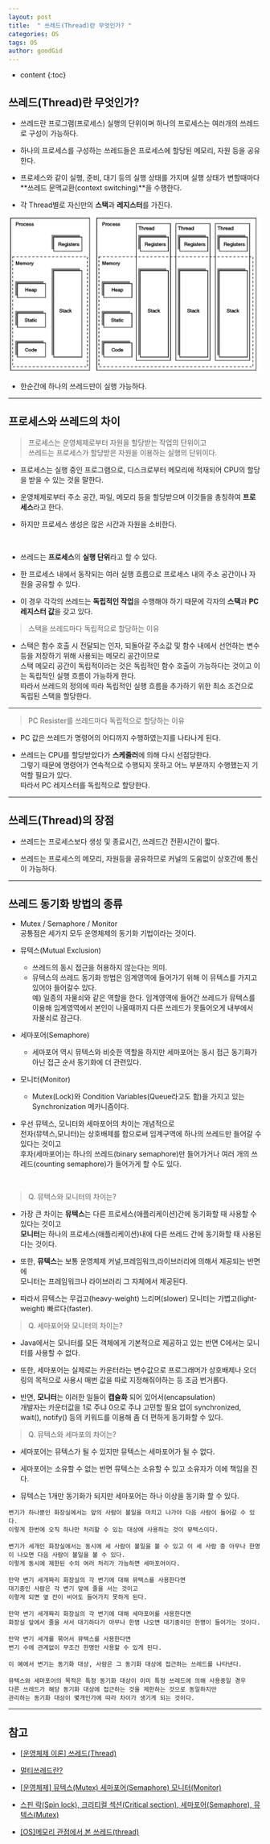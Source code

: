 ```yaml
---
layout: post
title:  " 쓰레드(Thread)란 무엇인가? "
categories: OS
tags: OS
author: goodGid
---
```

* content
{:toc}

## 쓰레드(Thread)란 무엇인가?

* 쓰레드란 프로그램(프로세스) 실행의 단위이며 하나의 프로세스는 여러개의 쓰레드로 구성이 가능하다.

* 하나의 프로세스를 구성하는 쓰레드들은 프로세스에 할당된 메모리, 자원 등을 공유한다.

* 프로세스와 같이 실행, 준비, 대기 등의 실행 상태를 가지며 실행 상태가 변할때마다 **쓰레드 문맥교환(context switching)**을 수행한다.

* 각 Thread별로 자신만의 **스택**과 **레지스터**를 가진다.

![](/assets/img/os/what_is_thread_1.png)

* 한순간에 하나의 쓰레드만이 실행 가능하다.











---

## 프로세스와 쓰레드의 차이

> 프로세스는 운영체제로부터 자원을 할당받는 작업의 단위이고 <br> 쓰레드는 프로세스가 할당받은 자원을 이용하는 실행의 단위이다.

* 프로세스는 실행 중인 프로그램으로, 디스크로부터 메모리에 적재되어 CPU의 할당을 받을 수 있는 것을 말한다.

* 운영체제로부터 주소 공간, 파일, 메모리 등을 할당받으며 이것들을 총칭하여 **프로세스**라고 한다.

* 하지만 프로세스 생성은 많은 시간과 자원을 소비한다. 

<br>

* 쓰레드는 **프로세스**의 **실행 단위**라고 할 수 있다. 

* 한 프로세스 내에서 동작되는 여러 실행 흐름으로 프로세스 내의 주소 공간이나 자원을 공유할 수 있다. 

* 이 경우 각각의 쓰레드는 **독립적인 작업**을 수행해야 하기 때문에 각자의 **스택**과 **PC 레지스터 값**을 갖고 있다.


> 스택을 쓰레드마다 독립적으로 할당하는 이유

* 스택은 함수 호출 시 전달되는 인자, 되돌아갈 주소값 및 함수 내에서 선언하는 변수 등을 저장하기 위해 사용되는 메모리 공간이므로 <br> 스택 메모리 공간이 독립적이라는 것은 독립적인 함수 호출이 가능하다는 것이고 이는 독립적인 실행 흐름이 가능하게 한다. <br> 따라서 쓰레드의 정의에 따라 독립적인 실행 흐름을 추가하기 위한 최소 조건으로 독립된 스택을 할당한다.

---

> PC Resister를 쓰레드마다 독립적으로 할당하는 이유

* PC 값은 쓰레드가 명령어의 어디까지 수행하였는지를 나타나게 된다. 

* 쓰레드는 CPU를 할당받았다가 **스케줄러**에 의해 다시 선점당한다. <br> 그렇기 때문에 명령어가 연속적으로 수행되지 못하고 어느 부분까지 수행했는지 기억할 필요가 있다. <br> 따라서 PC 레지스터를 독립적으로 할당한다.



---


## 쓰레드(Thread)의 장점

* 쓰레드는 프로세스보다 생성 및 종료시간, 쓰레드간 전환시간이 짧다.

* 쓰레드는 프로세스의 메모리, 자원등을 공유하므로 커널의 도움없이 상호간에 통신이 가능하다.


---

## 쓰레드 동기화 방법의 종류

* Mutex / Semaphore / Monitor <br> 공통점은 세가지 모두 운영체제의 동기화 기법이라는 것이다.

* 뮤텍스(Mutual Exclusion)
    - 쓰레드의 동시 접근을 허용하지 않는다는 의미. 
    - 뮤텍스의 쓰레드 동기화 방법은 임계영역에 들어가기 위해 이 뮤텍스를 가지고 있어야 들어갈수 있다. <br> 예) 일종의 자물쇠와 같은 역할을 한다. 임계영역에 들어간 쓰레드가 뮤텍스를 이용해 임계영역에서 본인이 나올때까지 다른 쓰레드가 못들어오게 내부에서 자물쇠로 잠근다.

* 세마포어(Semaphore)
    - 세마포어 역시 뮤텍스와 비슷한 역할을 하지만 세마포어는 동시 접근 동기화가 아닌 접근 순서 동기화에 더 관련있다.

* 모니터(Monitor) 
    - Mutex(Lock)와 Condition Variables(Queue라고도 함)을 가지고 있는 Synchronization 메카니즘이다. 

* 우선 뮤텍스, 모니터와 세마포어의 차이는 개념적으로 <br> 전자(뮤텍스,모니터)는 상호배제를 함으로써 임계구역에 하나의 쓰레드만 들어갈 수 있다는 것이고 <br> 후자(세마포어)는 하나의 쓰레드(binary semaphore)만 들어가거나 여러 개의 쓰레드(counting semaphore)가 들어가게 할 수도 있다.

<br>

> Q. 뮤텍스와 모니터의 차이는?

* 가장 큰 차이는 **뮤텍스**는 다른 프로세스(애플리케이션)간에 동기화할 때 사용할 수 있다는 것이고 <br> **모니터**는 하나의 프로세스(애플리케이션)내에 다른 쓰레드 간에 동기화할 때 사용된다는 것이다. 

* 또한, **뮤텍스**는 보통 운영체제 커널,프레임워크,라이브러리에 의해서 제공되는 반면에 <br> 모니터는 프레임워크나 라이브러리 그 자체에서 제공된다. 

* 따라서 뮤텍스는 무겁고(heavy-weight) 느리며(slower) 모니터는 가볍고(light-weight) 빠르다(faster).

> Q. 세마포어와 모니터의 차이는?

* Java에서는 모니터를 모든 객체에게 기본적으로 제공하고 있는 반면 C에서는 모니터를 사용할 수 없다.

* 또한, 세마포어는 실제로는 카운터라는 변수값으로 프로그래머가 상호배제나 오더링의 목적으로 사용시 매번 값을 따로 지정해줘야하는 등 조금 번거롭다. 

* 반면, **모니터**는 이러한 일들이 **캡슐화** 되어 있어서(encapsulation) <br> 개발자는 카운터값을 1로 주냐 0으로 주냐 고민할 필요 없이 synchronized, wait(), notify() 등의 키워드를 이용해 좀 더 편하게 동기화할 수 있다.

> Q. 뮤텍스와 세마포의 차이는?

* 세마포어는 뮤텍스가 될 수 있지만 뮤텍스는 세마포어가 될 수 없다.

* 세마포어는 소유할 수 없는 반면 뮤텍스는 소유할 수 있고 소유자가 이에 책임을 진다.

* 뮤텍스는 1개만 동기화가 되지만 세마포어는 하나 이상을 동기화 할 수 있다.

```
변기가 하나뿐인 화장실에서는 앞의 사람이 볼일을 마치고 나가야 다음 사람이 들어갈 수 있다. 
이렇게 한번에 오직 하나만 처리할 수 있는 대상에 사용하는 것이 뮤텍스이다. 

변기가 세개인 화장실에서는 동시에 세 사람이 볼일을 볼 수 있고 이 세 사람 중 아무나 한명이 나오면 다음 사람이 볼일을 볼 수 있다. 
이렇게 동시에 제한된 수의 여러 처리가 가능하면 세마포어이다. 

만약 변기 세개짜리 화장실의 각 변기에 대해 뮤텍스를 사용한다면 
대기중인 사람은 각 변기 앞에 줄을 서는 것이고 
이렇게 되면 옆 칸이 비어도 들어가지 못하게 된다. 

만약 변기 세개짜리 화장실의 각 변기에 대해 세마포어를 사용한다면 
화장실 앞에서 줄을 서서 대기하다가 아무나 한명 나오면 대기중이던 한명이 들어가는 것이다. 

만약 변기 세개를 묶어서 뮤텍스를 사용한다면 
변기 수에 관계없이 무조건 한명만 사용할 수 있게 된다. 

이 예에서 변기는 동기화 대상, 사람은 그 동기화 대상에 접근하는 쓰레드를 나타낸다. 

뮤텍스와 세마포어의 목적은 특정 동기화 대상이 이미 특정 쓰레드에 의해 사용중일 경우 
다른 쓰레드가 해당 동기화 대상에 접근하는 것을 제한하는 것으로 동일하지만 
관리하는 동기화 대상이 몇개인가에 따라 차이가 생기게 되는 것이다.
```





---

## 참고

* [[운영체제 이론] 쓰레드(Thread)](http://arer.tistory.com/80)

* [멀티쓰레드란?](https://m.blog.naver.com/PostView.nhn?blogId=rja1104&logNo=220551216367&proxyReferer=https%3A%2F%2Fwww.google.co.kr%2F)

* [[운영체제] 뮤텍스(Mutex) 세마포어(Semaphore) 모니터(Monitor)](http://about-myeong.tistory.com/34)

* [스핀 락(Spin lock), 크리티컬 섹션(Critical section), 세마포어(Semaphore), 뮤텍스(Mutex)](http://brownbears.tistory.com/45)

* [[OS]메모리 관점에서 본 쓰레드(thread)](https://mooneegee.blogspot.com/2015/01/os-thread.html)

